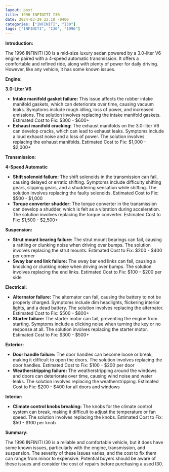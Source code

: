 ```yaml
---
layout: post
title: 1996 INFINITI I30
date: 2024-03-29 22:10 -0400
categories: ["INFINITI", "I30"]
tags: ["INFINITI", "I30", "1996"]
---
```

**Introduction:**

The 1996 INFINITI I30 is a mid-size luxury sedan powered by a 3.0-liter V6 engine paired with a 4-speed automatic transmission. It offers a comfortable and refined ride, along with plenty of power for daily driving. However, like any vehicle, it has some known issues.

**Engine:**

**3.0-Liter V6**

* **Intake manifold gasket failure:** This issue affects the rubber intake manifold gaskets, which can deteriorate over time, causing vacuum leaks. Symptoms include rough idling, loss of power, and increased emissions. The solution involves replacing the intake manifold gaskets. Estimated Cost to Fix: $300 - $600+
* **Exhaust manifold cracking:** The exhaust manifolds on the 3.0-liter V6 can develop cracks, which can lead to exhaust leaks. Symptoms include a loud exhaust noise and a loss of power. The solution involves replacing the exhaust manifolds. Estimated Cost to Fix: $1,000 - $2,000+

**Transmission:**

**4-Speed Automatic**

* **Shift solenoid failure:** The shift solenoids in the transmission can fail, causing delayed or erratic shifting. Symptoms include difficulty shifting gears, slipping gears, and a shuddering sensation while shifting. The solution involves replacing the faulty solenoids. Estimated Cost to Fix: $500 - $1,000
* **Torque converter shudder:** The torque converter in the transmission can develop a shudder, which is felt as a vibration during acceleration. The solution involves replacing the torque converter. Estimated Cost to Fix: $1,500 - $2,500+

**Suspension:**

* **Strut mount bearing failure:** The strut mount bearings can fail, causing a rattling or clunking noise when driving over bumps. The solution involves replacing the strut mounts. Estimated Cost to Fix: $200 - $400 per corner
* **Sway bar end link failure:** The sway bar end links can fail, causing a knocking or clunking noise when driving over bumps. The solution involves replacing the end links. Estimated Cost to Fix: $100 - $200 per side

**Electrical:**

* **Alternator failure:** The alternator can fail, causing the battery to not be properly charged. Symptoms include dim headlights, flickering interior lights, and a dead battery. The solution involves replacing the alternator. Estimated Cost to Fix: $500 - $800+
* **Starter failure:** The starter motor can fail, preventing the engine from starting. Symptoms include a clicking noise when turning the key or no response at all. The solution involves replacing the starter motor. Estimated Cost to Fix: $300 - $500+

**Exterior:**

* **Door handle failure:** The door handles can become loose or break, making it difficult to open the doors. The solution involves replacing the door handles. Estimated Cost to Fix: $100 - $200 per door
* **Weatherstripping failure:** The weatherstripping around the windows and doors can deteriorate over time, causing wind noise and water leaks. The solution involves replacing the weatherstripping. Estimated Cost to Fix: $200 - $400 for all doors and windows

**Interior:**

* **Climate control knobs breaking:** The knobs for the climate control system can break, making it difficult to adjust the temperature or fan speed. The solution involves replacing the knobs. Estimated Cost to Fix: $50 - $100 per knob

**Summary:**

The 1996 INFINITI I30 is a reliable and comfortable vehicle, but it does have some known issues, particularly with the engine, transmission, and suspension. The severity of these issues varies, and the cost to fix them can range from minor to expensive. Potential buyers should be aware of these issues and consider the cost of repairs before purchasing a used I30.
